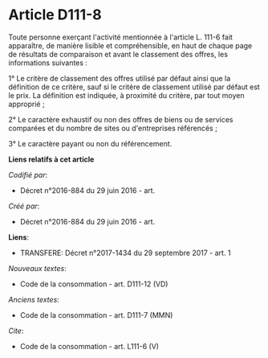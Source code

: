 # Article D111-8

Toute personne exerçant l'activité mentionnée à l'article L. 111-6 fait apparaître, de manière lisible et compréhensible, en
haut de chaque page de résultats de comparaison et avant le classement des offres, les informations suivantes : 

1° Le critère de classement des offres utilisé par défaut ainsi que la définition de ce critère, sauf si le critère de
classement utilisé par défaut est le prix. La définition est indiquée, à proximité du critère, par tout moyen approprié ; 

2° Le caractère exhaustif ou non des offres de biens ou de services comparées et du nombre de sites ou d'entreprises
référencés ; 

3° Le caractère payant ou non du référencement.

**Liens relatifs à cet article**

_Codifié par_:

  - Décret n°2016-884 du 29 juin 2016 - art.

_Créé par_:

  - Décret n°2016-884 du 29 juin 2016 - art.

**Liens**:

  - TRANSFERE: Décret n°2017-1434 du 29 septembre 2017 - art. 1

_Nouveaux textes_:

  - Code de la consommation - art. D111-12 (VD)

_Anciens textes_:

  - Code de la consommation - art. D111-7 (MMN)

_Cite_:

  - Code de la consommation - art. L111-6 (V)
